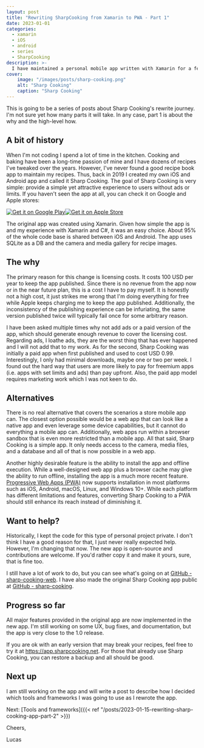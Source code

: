 ```yaml
---
layout: post
title: "Rewriting SharpCooking from Xamarin to PWA - Part 1"
date: 2023-01-01
categories:
  - xamarin
  - iOS
  - android
  - series
  - SharpCooking
description: >-
  I have maintained a personal mobile app written with Xamarin for a few years now and it is time to move it to a PWA. This is the first post in a series to describe the process and reasons
cover:
    image: "/images/posts/sharp-cooking.png"
    alt: "Sharp Cooking"
    caption: "Sharp Cooking"
---
```


This is going to be a series of posts about Sharp Cooking's rewrite journey. I'm not sure yet how many parts it will take. In any case, part 1 is about the why and the high-level how.

## A bit of history
When I'm not coding I spend a lot of time in the kitchen. Cooking and baking have been a long-time passion of mine and I have dozens of recipes I've tweaked over the years. However, I've never found a good recipe book app to maintain my recipes. Thus, back in 2019 I created my own iOS and Android app and called it Sharp Cooking. The goal of Sharp Cooking is very simple: provide a simple yet attractive experience to users without ads or limits. If you haven't seen the app at all, you can check it on Google and Apple stores:

[![Get it on Google Play](https://play.google.com/intl/en_us/badges/static/images/badges/en_badge_web_generic.png)](https://play.google.com/store/apps/details?id=com.lpains.sharpcooking&hl=en_US&gl=US)[![Get it on Apple Store](https://tools.applemediaservices.com/api/badges/download-on-the-app-store/black/en-us?size=250x83&amp;releaseDate=1595980800&h=3172b411dd7e49277ab91073d4be8bf2)](https://apps.apple.com/us/app/sharp-cooking/id1522623942?itsct=apps_box_badge&amp;itscg=30200)

The original app was created using Xamarin. Given how simple the app is and my experience with Xamarin and C#, it was an easy choice. About 95% of the whole code base is shared between iOS and Android. The app uses SQLite as a DB and the camera and media gallery for recipe images.

## The why
The primary reason for this change is licensing costs. It costs 100 USD per year to keep the app published. Since there is no revenue from the app now or in the near future plan, this is a cost I have to pay myself. It is honestly not a high cost, it just strikes me wrong that I'm doing everything for free while Apple keeps charging me to keep the app published. Additionally, the inconsistency of the publishing experience can be infuriating, the same version published twice will typically fail once for some arbitrary reason.

I have been asked multiple times why not add ads or a paid version of the app, which should generate enough revenue to cover the licensing cost. Regarding ads, I loathe ads, they are the worst thing that has ever happened and I will not add that to my work. As for the second, Sharp Cooking was initially a paid app when first published and used to cost USD 0.99. Interestingly, I only had minimal downloads, maybe one or two per week. I found out the hard way that users are more likely to pay for freemium apps (i.e. apps with set limits and ads) than pay upfront. Also, the paid app model requires marketing work which I was not keen to do.

## Alternatives
There is no real alternative that covers the scenarios a store mobile app can. The closest option possible would be a web app that can look like a native app and even leverage some device capabilities, but it cannot do everything a mobile app can. Additionally, web apps run within a browser sandbox that is even more restricted than a mobile app. All that said, Sharp Cooking is a simple app. It only needs access to the camera, media files, and a database and all of that is now possible in a web app.

Another highly desirable feature is the ability to install the app and offline execution. While a well-designed web app plus a browser cache may give the ability to run offline, installing the app is a much more recent feature. [Progressive Web Apps (PWA)](https://developer.mozilla.org/en-US/docs/Web/Progressive_web_apps) now supports installation in most platforms such as iOS, Android, macOS, Linux, and Windows 10+. While each platform has different limitations and features, converting Sharp Cooking to a PWA should still enhance its reach instead of diminishing it.

## Want to help?
Historically, I kept the code for this type of personal project private. I don't think I have a good reason for that, I just never really expected help. However, I'm changing that now. The new app is open-source and contributions are welcome. If you'd rather copy it and make it yours, sure, that is fine too.

I still have a lot of work to do, but you can see what's going on at [GitHub - sharp-cooking-web](https://github.com/jlucaspains/sharp-cooking-web). I have also made the original Sharp Cooking app public at [GitHub - sharp-cooking](https://github.com/jlucaspains/sharp-cooking).

## Progress so far
All major features provided in the original app are now implemented in the new app. I'm still working on some UX, bug fixes, and documentation, but the app is very close to the 1.0 release.

If you are ok with an early version that may break your recipes, feel free to try it at https://app.sharpcooking.net. For those that already use Sharp Cooking, you can restore a backup and all should be good.

## Next up
I am still working on the app and will write a post to describe how I decided which tools and frameworks I was going to use as I rewrote the app.

Next: [Tools and frameworks]({{< ref "/posts/2023-01-15-rewriting-sharp-cooking-app-part-2" >}})

Cheers,

Lucas
